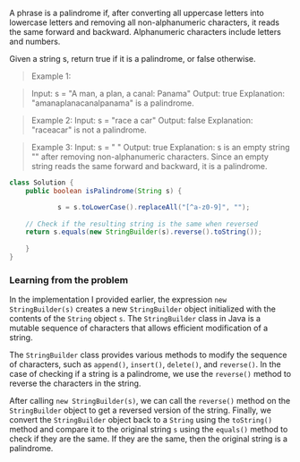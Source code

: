 A phrase is a palindrome if, after converting all uppercase letters into lowercase letters and removing all non-alphanumeric characters, it reads the same forward and backward. Alphanumeric characters include letters and numbers.

Given a string s, return true if it is a palindrome, or false otherwise.

 

>Example 1:

>Input: s = "A man, a plan, a canal: Panama"
>Output: true
>Explanation: "amanaplanacanalpanama" is a palindrome.

>Example 2:
>Input: s = "race a car"
>Output: false
>Explanation: "raceacar" is not a palindrome.

>Example 3:
>Input: s = " "
>Output: true
>Explanation: s is an empty string "" after removing non-alphanumeric characters.
>Since an empty string reads the same forward and backward, it is a palindrome.


```java
class Solution {
    public boolean isPalindrome(String s) {

            s = s.toLowerCase().replaceAll("[^a-z0-9]", "");
    
    // Check if the resulting string is the same when reversed
    return s.equals(new StringBuilder(s).reverse().toString());
        
    }
}

```



### Learning from the problem

In the implementation I provided earlier, the expression `new StringBuilder(s)` creates a new `StringBuilder` object initialized with the contents of the `String` object `s`. The `StringBuilder` class in Java is a mutable sequence of characters that allows efficient modification of a string.

The `StringBuilder` class provides various methods to modify the sequence of characters, such as `append()`, `insert()`, `delete()`, and `reverse()`. In the case of checking if a string is a palindrome, we use the `reverse()` method to reverse the characters in the string.

After calling `new StringBuilder(s)`, we can call the `reverse()` method on the `StringBuilder` object to get a reversed version of the string. Finally, we convert the `StringBuilder` object back to a `String` using the `toString()` method and compare it to the original string `s` using the `equals()` method to check if they are the same. If they are the same, then the original string is a palindrome.

